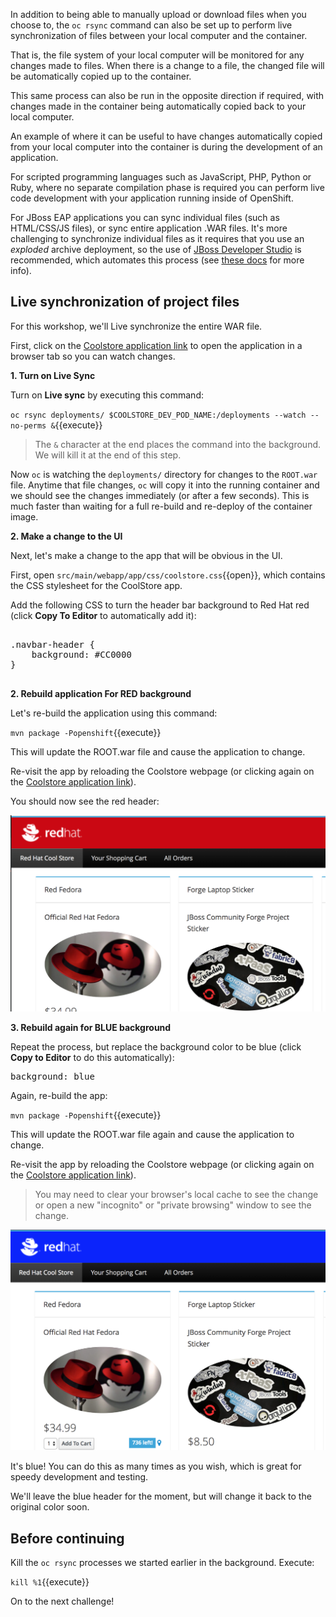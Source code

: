 In addition to being able to manually upload or download files when you choose to, the ``oc rsync``
command can also be set up to perform live synchronization of files between your local computer and the container.

That is, the file system of your local computer will be monitored for any changes made to files.
When there is a change to a file, the changed file will be automatically copied up to the container.

This same process can also be run in the opposite direction if required, with changes made in the
container being automatically copied back to your local computer.

An example of where it can be useful to have changes automatically copied from your local computer
into the container is during the development of an application.

For scripted programming languages such as JavaScript, PHP, Python or Ruby, where no separate compilation
phase is required you can perform live code development with your application running inside of OpenShift.

For JBoss EAP applications you can sync individual files (such as HTML/CSS/JS files), or sync entire application
.WAR files. It's more challenging to synchronize individual files as it requires that you use an *exploded*
archive deployment, so the use of [JBoss Developer Studio](https://developers.redhat.com/products/devstudio/overview/) is
recommended, which automates this process (see [these docs](https://tools.jboss.org/features/livereload.html) for more info).

## Live synchronization of project files

For this workshop, we'll Live synchronize the entire WAR file.

First, click on the [Coolstore application link](http://www-coolstore-dev.[[HOST_SUBDOMAIN]]-80-[[KATACODA_HOST]].environments.katacoda.com)
to open the application in a browser tab so you can watch changes.

**1. Turn on Live Sync**

Turn on **Live sync** by executing this command:

`oc rsync deployments/ $COOLSTORE_DEV_POD_NAME:/deployments --watch --no-perms &`{{execute}}

> The `&` character at the end places the command into the background. We will kill it at the end of this step.

Now `oc` is watching the `deployments/` directory for changes to the `ROOT.war` file. Anytime that file changes,
`oc` will copy it into the running container and we should see the changes immediately (or after a few seconds). This is
much faster than waiting for a full re-build and re-deploy of the container image.

**2. Make a change to the UI**

Next, let's make a change to the app that will be obvious in the UI.

First, open `src/main/webapp/app/css/coolstore.css`{{open}}, which contains the CSS stylesheet for the
CoolStore app.

Add the following CSS to turn the header bar background to Red Hat red (click **Copy To Editor** to automatically add it):

<pre class="file" data-filename="src/main/webapp/app/css/coolstore.css" data-target="append">

.navbar-header {
    background: #CC0000
}

</pre>

**2. Rebuild application For RED background**

Let's re-build the application using this command:

`mvn package -Popenshift`{{execute}}

This will update the ROOT.war file and cause the application to change.

Re-visit the app by reloading the Coolstore webpage (or clicking again on the [Coolstore application link](http://www-coolstore-dev.[[HOST_SUBDOMAIN]]-80-[[KATACODA_HOST]].environments.katacoda.com)).

You should now see the red header:

![Red](../../assets/developer-intro/nav-red.png)

**3. Rebuild again for BLUE background**

Repeat the process, but replace the background color to be blue (click **Copy to Editor** to do this automatically):

<pre class="file" data-filename="src/main/webapp/app/css/coolstore.css" data-target="insert" data-marker="background: #CC0000">
background: blue
</pre>

Again, re-build the app:

`mvn package -Popenshift`{{execute}}

This will update the ROOT.war file again and cause the application to change.

Re-visit the app by reloading the Coolstore webpage (or clicking again on the [Coolstore application link](http://www-coolstore-dev.[[HOST_SUBDOMAIN]]-80-[[KATACODA_HOST]].environments.katacoda.com)).

> You may need to clear your browser's local cache to see the change or open a new "incognito" or "private browsing" window to see the change.

![Blue](../../assets/developer-intro/nav-blue.png)

It's blue! You can do this as many times as you wish, which is great for speedy development and testing.

We'll leave the blue header for the moment, but will change it back to the original color soon.

## Before continuing

Kill the `oc rsync` processes we started earlier in the background. Execute:

`kill %1`{{execute}}

On to the next challenge!